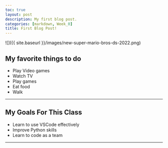 ```yaml
---
toc: true
layout: post
description: My first blog post.
categories: [markdown, Week_0]
title: First Blog Post!
---
```


![]({{ site.baseurl }}/images/new-super-mario-bros-ds-2022.png)

## My favorite things to do

- Play Video games
- Watch TV
- Play games
- Eat food
- Walk

---

## My Goals For This Class

- Learn to use VSCode effectively
- Improve Python skills
- Learn to code as a team

---
